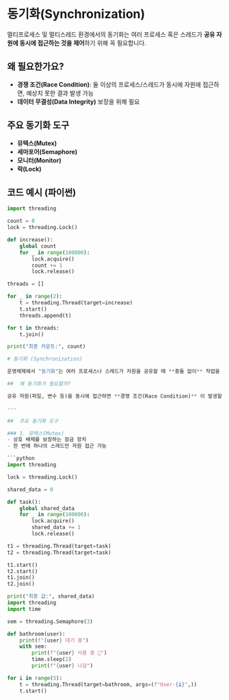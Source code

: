 # 동기화(Synchronization)

멀티프로세스 및 멀티스레드 환경에서의 동기화는 여러 프로세스 혹은 스레드가 **공유 자원에 동시에 접근하는 것을 제어**하기 위해 꼭 필요합니다.

##  왜 필요한가요?

- **경쟁 조건(Race Condition)**: 둘 이상의 프로세스/스레드가 동시에 자원에 접근하면, 예상치 못한 결과 발생 가능
- **데이터 무결성(Data Integrity)** 보장을 위해 필요

##  주요 동기화 도구

- **뮤텍스(Mutex)**
- **세마포어(Semaphore)**
- **모니터(Monitor)**
- **락(Lock)**

##  코드 예시 (파이썬)

```python
import threading

count = 0
lock = threading.Lock()

def increase():
    global count
    for _ in range(100000):
        lock.acquire()
        count += 1
        lock.release()

threads = []

for _ in range(2):
    t = threading.Thread(target=increase)
    t.start()
    threads.append(t)

for t in threads:
    t.join()

print("최종 카운트:", count)

# 동기화 (Synchronization)

운영체제에서 "동기화"는 여러 프로세스나 스레드가 자원을 공유할 때 **충돌 없이** 작업을 수행하게 만드는 것을 의미합니다.

##  왜 동기화가 필요할까?

공유 자원(파일, 변수 등)을 동시에 접근하면 **경쟁 조건(Race Condition)** 이 발생할 수 있음. 이럴 때 동기화 기법으로 문제를 방지함.

---

##  주요 동기화 도구

### 1. 뮤텍스(Mutex)
- 상호 배제를 보장하는 잠금 장치
- 한 번에 하나의 스레드만 자원 접근 가능

```python
import threading

lock = threading.Lock()

shared_data = 0

def task():
    global shared_data
    for _ in range(100000):
        lock.acquire()
        shared_data += 1
        lock.release()

t1 = threading.Thread(target=task)
t2 = threading.Thread(target=task)

t1.start()
t2.start()
t1.join()
t2.join()

print("최종 값:", shared_data)
import threading
import time

sem = threading.Semaphore(3)

def bathroom(user):
    print(f"{user} 대기 중")
    with sem:
        print(f"{user} 사용 중 🚽")
        time.sleep(2)
        print(f"{user} 나감")

for i in range(5):
    t = threading.Thread(target=bathroom, args=(f"User-{i}",))
    t.start()

